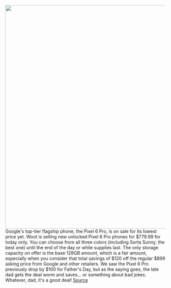<img src='https://cdn.vox-cdn.com/thumbor/lTnFSZ64DwxVvSqCOrPu6qXlQl4=/0x0:2040x1360/1200x800/filters:focal(857x517:1183x843)/cdn.vox-cdn.com/uploads/chorus_image/image/71020969/akrales_211020_4802_0403.0.jpg' width='700px' /><br/>
Google's top-tier flagship phone, the Pixel 6 Pro, is on sale for its lowest price yet. Woot is selling new unlocked Pixel 6 Pro phones for $779.99 for today only. You can choose from all three colors (including Sorta Sunny, the best one) until the end of the day or while supplies last. The only storage capacity on offer is the base 128GB amount, which is a fair amount, especially when you consider that total savings of $120 off the regular $899 asking price from Google and other retailers. We saw the Pixel 6 Pro previously drop by $100 for Father's Day, but as the saying goes, the late dad gets the deal worm and saves... or something about bad jokes. Whatever, dad, it's a good deal!
<a href='https://www.theverge.com/good-deals/2022/6/27/23184942/google-pixel-6-pro-woot-one-day-deal-sale'> Source <a/>